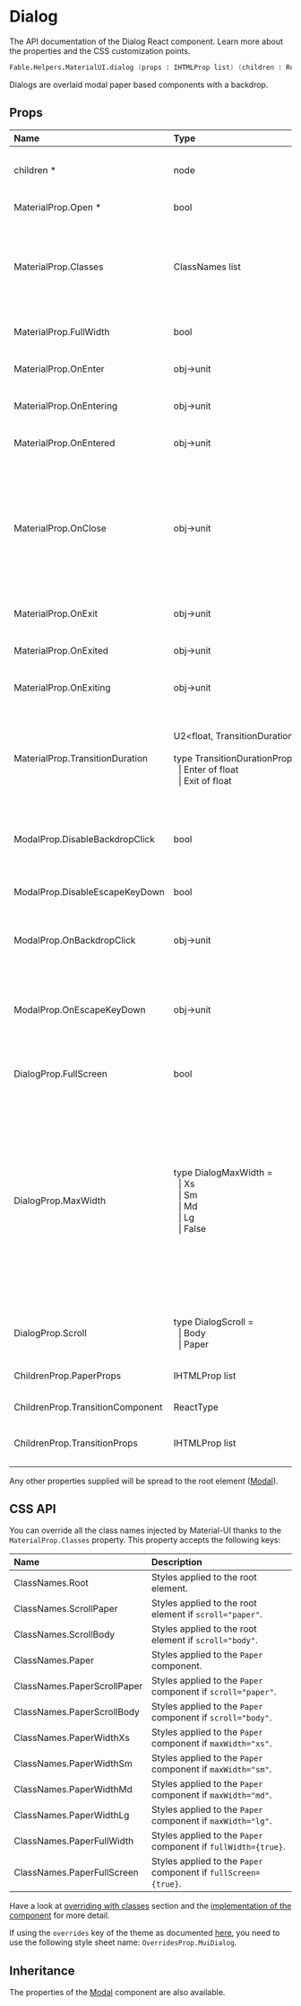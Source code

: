 # Dialog

<p class="description">The API documentation of the Dialog React component. Learn more about the properties and the CSS customization points.</p>

```fsharp
Fable.Helpers.MaterialUI.dialog (props : IHTMLProp list) (children : ReactElement list) : ReactElement
```

Dialogs are overlaid modal paper based components with a backdrop.

## Props

| Name | Type | Default | Description |
|:-----|:-----|:--------|:------------|
| <span class="prop-name required">children *</span> | <span class="prop-type">node</span> |   | Dialog children, usually the included sub-components. |
| <span class="prop-name required">MaterialProp.Open *</span> | <span class="prop-type">bool</span> |   | If `true`, the Dialog is open. |
| <span class="prop-name">MaterialProp.Classes</span> | <span class="prop-type">ClassNames list</span> |   | Override or extend the styles applied to the component.  See CSS API below for more details.  |
| <span class="prop-name">MaterialProp.FullWidth</span> | <span class="prop-type">bool</span> | <span class="prop-default">false</span> | If `true`, the dialog stretches to `maxWidth`. |
| <span class="prop-name">MaterialProp.OnEnter</span> | <span class="prop-type">obj->unit</span> |   | Callback fired before the dialog enters. |
| <span class="prop-name">MaterialProp.OnEntering</span> | <span class="prop-type">obj->unit</span> |   | Callback fired when the dialog is entering. |
| <span class="prop-name">MaterialProp.OnEntered</span> | <span class="prop-type">obj->unit</span> |   | Callback fired when the dialog has entered. |
| <span class="prop-name">MaterialProp.OnClose</span> | <span class="prop-type">obj->unit</span> |   | Callback fired when the component requests to be closed.<br><br>**Signature:**<br>`(event : obj) -> unit`<br>*event:* The event source of the callback |
| <span class="prop-name">MaterialProp.OnExit</span> | <span class="prop-type">obj->unit</span> |   | Callback fired before the dialog exits. |
| <span class="prop-name">MaterialProp.OnExited</span> | <span class="prop-type">obj->unit</span> |   | Callback fired when the dialog has exited. |
| <span class="prop-name">MaterialProp.OnExiting</span> | <span class="prop-type">obj->unit</span> |   | Callback fired when the dialog is exiting. |
| <span class="prop-name">MaterialProp.TransitionDuration</span> | <span class="prop-type">U2&lt;float,&nbsp;TransitionDurationProp&nbsp;list&gt;<br><br>type&nbsp;TransitionDurationProp&nbsp;=<br>&nbsp;&nbsp;&#124;&nbsp;Enter&nbsp;of&nbsp;float<br>&nbsp;&nbsp;&#124;&nbsp;Exit&nbsp;of&nbsp;float<br></span> | <span class="prop-default">{ enter: duration.enteringScreen, exit: duration.leavingScreen }</span> | The duration for the transition, in milliseconds. You may specify a single timeout for all transitions, or individually with an object. |
| <span class="prop-name">ModalProp.DisableBackdropClick</span> | <span class="prop-type">bool</span> | <span class="prop-default">false</span> | If `true`, clicking the backdrop will not fire the `onClose` callback. |
| <span class="prop-name">ModalProp.DisableEscapeKeyDown</span> | <span class="prop-type">bool</span> | <span class="prop-default">false</span> | If `true`, hitting escape will not fire the `onClose` callback. |
| <span class="prop-name">ModalProp.OnBackdropClick</span> | <span class="prop-type">obj->unit</span> |   | Callback fired when the backdrop is clicked. |
| <span class="prop-name">ModalProp.OnEscapeKeyDown</span> | <span class="prop-type">obj->unit</span> |   | Callback fired when the escape key is pressed, `disableKeyboard` is false and the modal is in focus. |
| <span class="prop-name">DialogProp.FullScreen</span> | <span class="prop-type">bool</span> | <span class="prop-default">false</span> | If `true`, the dialog will be full-screen |
| <span class="prop-name">DialogProp.MaxWidth</span> | <span class="prop-type">type&nbsp;DialogMaxWidth&nbsp;=<br>&nbsp;&nbsp;&#124;&nbsp;Xs<br>&nbsp;&nbsp;&#124;&nbsp;Sm<br>&nbsp;&nbsp;&#124;&nbsp;Md<br>&nbsp;&nbsp;&#124;&nbsp;Lg<br>&nbsp;&nbsp;&#124;&nbsp;False<br></span> | <span class="prop-default">DialogMaxWidth.Sm</span> | Determine the max width of the dialog. The dialog width grows with the size of the screen, this property is useful on the desktop where you might need some coherent different width size across your application. Set to `false` to disable `maxWidth`. |
| <span class="prop-name">DialogProp.Scroll</span> | <span class="prop-type">type&nbsp;DialogScroll&nbsp;=<br>&nbsp;&nbsp;&#124;&nbsp;Body<br>&nbsp;&nbsp;&#124;&nbsp;Paper<br></span> | <span class="prop-default">DialogScroll.Paper</span> | Determine the container for scrolling the dialog. |
| <span class="prop-name">ChildrenProp.PaperProps</span> | <span class="prop-type">IHTMLProp list</span> |   | Properties applied to the [`Paper`](#/api/paper) element. |
| <span class="prop-name">ChildrenProp.TransitionComponent</span> | <span class="prop-type">ReactType</span> | <span class="prop-default">Fade</span> | Transition component. |
| <span class="prop-name">ChildrenProp.TransitionProps</span> | <span class="prop-type">IHTMLProp list</span> |   | Properties applied to the `Transition` element. |

Any other properties supplied will be spread to the root element ([Modal](#/api/modal)).

## CSS API

You can override all the class names injected by Material-UI thanks to the `MaterialProp.Classes` property.
This property accepts the following keys:


| Name | Description |
|:-----|:------------|
| <span class="prop-name">ClassNames.Root</span> | Styles applied to the root element.
| <span class="prop-name">ClassNames.ScrollPaper</span> | Styles applied to the root element if `scroll="paper"`.
| <span class="prop-name">ClassNames.ScrollBody</span> | Styles applied to the root element if `scroll="body"`.
| <span class="prop-name">ClassNames.Paper</span> | Styles applied to the `Paper` component.
| <span class="prop-name">ClassNames.PaperScrollPaper</span> | Styles applied to the `Paper` component if `scroll="paper"`.
| <span class="prop-name">ClassNames.PaperScrollBody</span> | Styles applied to the `Paper` component if `scroll="body"`.
| <span class="prop-name">ClassNames.PaperWidthXs</span> | Styles applied to the `Paper` component if `maxWidth="xs"`.
| <span class="prop-name">ClassNames.PaperWidthSm</span> | Styles applied to the `Paper` component if `maxWidth="sm"`.
| <span class="prop-name">ClassNames.PaperWidthMd</span> | Styles applied to the `Paper` component if `maxWidth="md"`.
| <span class="prop-name">ClassNames.PaperWidthLg</span> | Styles applied to the `Paper` component if `maxWidth="lg"`.
| <span class="prop-name">ClassNames.PaperFullWidth</span> | Styles applied to the `Paper` component if `fullWidth={true}`.
| <span class="prop-name">ClassNames.PaperFullScreen</span> | Styles applied to the `Paper` component if `fullScreen={true}`.

Have a look at [overriding with classes](#/customization/overrides) section
and the [implementation of the component](https://github.com/mui-org/material-ui/tree/master/packages/material-ui/src/Dialog/Dialog.js)
for more detail.

If using the `overrides` key of the theme as documented
[here](#/customization/themes),
you need to use the following style sheet name: `OverridesProp.MuiDialog`.

## Inheritance

The properties of the [Modal](#/api/modal) component are also available.
<!-- You can take advantage of this behavior to [target nested components](/guides/api/#spread). -->

<!--## Demos-->

<!--- [Dialogs](/demos/dialogs/)-->

